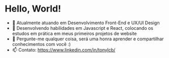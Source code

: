# Hello, World!

- 🎯 Atualmente atuando em Desenvolvimento Front-End e UX/UI Design
- 🌱 Desenvolvendo habilidades em Javascript e React, colocando os estudos em prática em meus primeiros projetos de website
- 💬 Pergunte-me qualquer coisa, será uma honra aprender e compartilhar conhecimentos com você :)
- 📫 Contato: https://www.linkedin.com/in/tonylcb/

